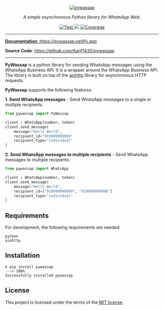 <p align="center">
  <a href="https://pywassap.netlify.app"><img src="https://pywassap.netlify.app/img/logo-margin/pywassap-logo.png" alt="pywassap"></a>
</p>
<p align="center">
    <em> A simple asynchronous Python library for WhatsApp Web.</em>
</p>
<p align="center">
<a href="https://github.com/Aarif1430/pywassap/actions/workflows/test.yml" target="_blank">
    <img src="https://github.com/Aarif1430/pywassap/actions/workflows/test.yml/badge.svg" alt="Test">
</a>
<a href="https://github.com/Aarif1430/pywassap/pulse" alt="Activity">
    <img src="https://img.shields.io/github/commit-activity/m/Aarif1430/pywassap" /></a>
<a href="https://github.com/Aarif1430/pywassap/actions/workflows/smokeshow.yml" target="_blank">
    <img src="https://github.com/Aarif1430/pywassap/actions/workflows/smokeshow.yml/badge.svg" alt="Coverage">
</p>
</p>

---

**Documentation**: <a href="https://pywassap.netlify.app" target="_blank">https://pywassap.netlify.app</a>

**Source Code**: <a href="https://github.com/Aarif1430/pywassap" target="_blank">https://github.com/Aarif1430/pywassap</a>

---
**PyWassap** is a python library for sending WhatsApp messages using the WhatsApp Business API. It is a wrapper around the WhatsApp Business API. The library is built on top of the [aiohttp](https://pypi.org/project/aiohttp/) library for asynchronous HTTP requests.

**PyWassap** supports the following features:

**1. Send WhatsApp messages** - Send WhatsApp messages to a single or multiple recipients.

```Python
from pywassap import PyWassap

client = WhatsApp(number, token)
client.send_message(
    message="Hello World",
    recipient_id="919999999999"
    recipient_type="individual"
)
```

**2. Send WhatsApp messages to multiple recipients** - Send WhatsApp messages to multiple recipients.

```Python
from pywassap import WhatsApp

client = WhatsApp(number, token)
client.send_message(
    message="Hello World",
    recipient_id=["919999999999", "919999999998"]
    recipient_type="individual"
)
```


## Requirements
For development, the following requirements are needed:
```console
python
aiohttp
```

## Installation

<div class="termy">

```console
$ pip install pywassap
---> 100%
Successfully installed pywassap
```

</div>

## License

This project is licensed under the terms of the [MIT license](https://github.com/Aarif1430/pywassap/blob/main/LICENSE).
